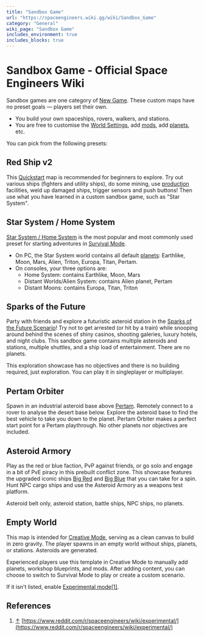 ```yaml
---
title: "Sandbox Game"
url: "https://spaceengineers.wiki.gg/wiki/Sandbox_Game"
category: "General"
wiki_page: "Sandbox Game"
includes_environment: true
includes_blocks: true
---
```


# Sandbox Game - Official Space Engineers Wiki

Sandbox games are one category of [New Game](https://spaceengineers.wiki.gg/wiki/New_Game "New Game"). These custom maps have no preset goals — players set their own.

*   You build your own spaceships, rovers, walkers, and stations.
*   You are free to customise the [World Settings](https://spaceengineers.wiki.gg/wiki/World_Settings "World Settings"), add [mods](https://spaceengineers.wiki.gg/wiki/Mods "Mods"), add [planets](https://spaceengineers.wiki.gg/wiki/Planets "Planets"), etc.

You can pick from the following presets:

## Red Ship v2

This [Quickstart](https://spaceengineers.wiki.gg/wiki/Quickstart "Quickstart") map is recommended for beginners to explore. Try out various ships (fighters and utility ships), do some mining, use [production](https://spaceengineers.wiki.gg/wiki/Production "Production") facilities, weld up damaged ships, trigger sensors and push buttons! Then use what you have learned in a custom sandbox game, such as "Star System".

## Star System / Home System

[Star System / Home System](https://spaceengineers.wiki.gg/wiki/Star_System_Home_System "Star System Home System") is the most popular and most commonly used preset for starting adventures in [Survival Mode](https://spaceengineers.wiki.gg/wiki/Survival_Mode "Survival Mode").

*   On PC, the Star System world contains all default [planets](https://spaceengineers.wiki.gg/wiki/Planets "Planets"): Earthlike, Moon, Mars, Alien, Triton, Europa, Titan, Pertam.
*   On consoles, your three options are:
    *   Home System: contains Earthlike, Moon, Mars
    *   Distant Worlds/Alien System: contains Alien planet, Pertam
    *   Distant Moons: contains Europa, Titan, Triton

## Sparks of the Future

Party with friends and explore a futuristic asteroid station in the [Sparks of the Future Scenario](https://spaceengineers.wiki.gg/wiki/Sparks_of_the_Future_Scenario "Sparks of the Future Scenario")! Try not to get arrested (or hit by a train) while snooping around behind the scenes of shiny casinos, shooting galeries, luxury hotels, and night clubs. This sandbox game contains multiple asteroids and stations, multiple shuttles, and a ship load of entertainment. There are no planets.

This exploration showcase has no objectives and there is no building required, just exploration. You can play it in singleplayer or multiplayer.

## Pertam Orbiter

Spawn in an industrial asteroid base above [Pertam](https://spaceengineers.wiki.gg/wiki/Pertam "Pertam"). Remotely connect to a rover to analyse the desert base below. Explore the asteroid base to find the best vehicle to take you down to the planet. Pertam Orbiter makes a perfect start point for a Pertam playthrough. No other planets nor objectives are included.

## Asteroid Armory

Play as the red or blue faction, PvP against friends, or go solo and engage in a bit of PvE piracy in this prebuilt conflict zone. This showcase features the upgraded iconic ships [Big Red](https://spaceengineers.wiki.gg/wiki/Big_Red "Big Red") and [Big Blue](https://spaceengineers.wiki.gg/wiki/Big_Blue "Big Blue") that you can take for a spin. Hunt NPC cargo ships and use the Asteroid Armory as a weapons test platform.

Asteroid belt only, asteroid station, battle ships, NPC ships, no planets.

## Empty World

This map is intended for [Creative Mode](https://spaceengineers.wiki.gg/wiki/Creative_Mode "Creative Mode"), serving as a clean canvas to build in zero gravity. The player spawns in an empty world without ships, planets, or stations. Asteroids are generated.

Experienced players use this template in Creative Mode to manually add planets, workshop blueprints, and mods. After adding content, you can choose to switch to Survival Mode to play or create a custom scenario.

If it isn't listed, enable [Experimental mode](https://spaceengineers.wiki.gg/wiki/Experimental_mode "Experimental mode")[\[1\]](#cite_note-1).

## References

1.  [↑](#cite_ref-1 "Jump up") [https://www.reddit.com/r/spaceengineers/wiki/experimental/](https://www.reddit.com/r/spaceengineers/wiki/experimental/)